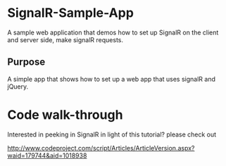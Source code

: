 # SignalR-Sample-App
A sample web application that demos how to set up SignalR on the client and server side, make signalR requests.


<h2><a id="user-content-purpose" class="anchor" href="#purpose" aria-hidden="true"><span class="octicon octicon-link"></span></a>Purpose</h2>

<p>
A simple app that shows how to set up a web app that uses signalR and jQuery. </p>

# Code walk-through

Interested in peeking in SignalR in light of this tutorial? please check out 

http://www.codeproject.com/script/Articles/ArticleVersion.aspx?waid=179744&aid=1018938
